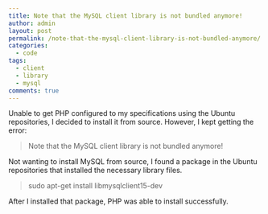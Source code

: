 ```yaml
---
title: Note that the MySQL client library is not bundled anymore!
author: admin
layout: post
permalink: /note-that-the-mysql-client-library-is-not-bundled-anymore/
categories:
  - code
tags:
  - client
  - library
  - mysql
comments: true
---
```

Unable to get PHP configured to my specifications using the Ubuntu repositories, I decided to install it from source. However, I kept getting the error:

> Note that the MySQL client library is not bundled anymore!

Not wanting to install MySQL from source, I found a package in the Ubuntu repositories that installed the necessary library files.

> sudo apt-get install libmysqlclient15-dev

After I installed that package, <span>PHP</span> was able to install successfully.
